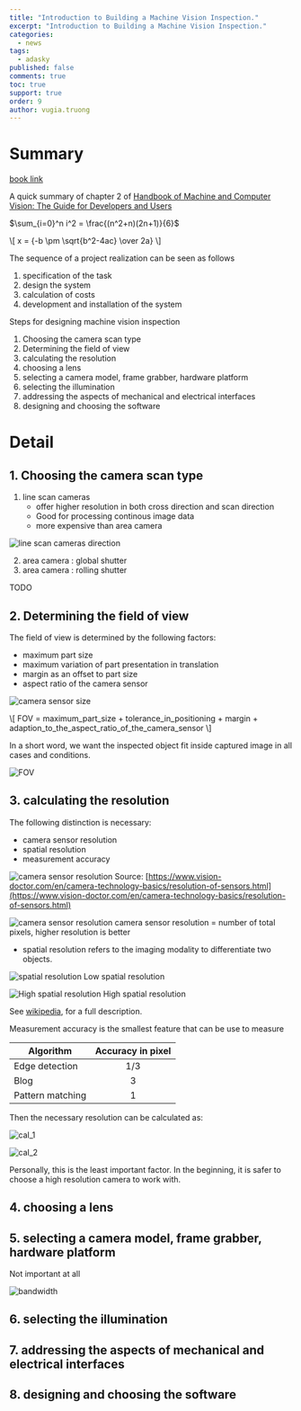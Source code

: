 ```yaml
---
title: "Introduction to Building a Machine Vision Inspection."
excerpt: "Introduction to Building a Machine Vision Inspection."
categories: 
  - news
tags: 
  - adasky
published: false
comments: true
toc: true
support: true
order: 9
author: vugia.truong
---
```


# Summary

[book link](https://www.amazon.com/Handbook-Machine-Computer-Vision-Developers/dp/3527413391)

A quick summary of chapter 2 of [Handbook of Machine and Computer Vision: The Guide for Developers and Users](https://www.amazon.com/Handbook-Machine-Computer-Vision-Developers/dp/3527413391)

$\sum_{i=0}^n i^2 = \frac{(n^2+n)(2n+1)}{6}$


\\[ x = {-b \pm \sqrt{b^2-4ac} \over 2a} \\]



The sequence of a project realization can be seen as follows

1. specification of  the task
2. design the system
3. calculation of costs
4. development and installation of the system

Steps for designing machine vision inspection

1. Choosing the camera scan type
2. Determining the field of view
3. calculating the resolution
4. choosing a lens
5. selecting a camera model, frame grabber, hardware platform
6. selecting the illumination
7. addressing the aspects of mechanical and electrical interfaces
8. designing and choosing the software


# Detail

## 1. Choosing the camera scan type

1. line scan cameras
    *  offer higher resolution in both cross direction and scan direction
    * Good for processing continous image data
    * more expensive than area camera

![line scan cameras direction](/assets/images/2020/HMCV/0001.png)


2. area camera : global shutter
3. area camera : rolling shutter

TODO

## 2. Determining the field of view

The field of view is determined by the following factors: 

* maximum part size
* maximum variation of part presentation in translation
* margin as an offset to part size
* aspect ratio of the camera sensor 

![camera sensor size](https://assets.newatlas.com/dims4/default/e9adccf/2147483647/strip/true/crop/2000x1484+0+0/resize/1294x960!/format/webp/quality/90/?url=http%3A%2F%2Fnewatlas-brightspot.s3.amazonaws.com%2Farchive%2Fcamera-sensor-size-12.jpg)

\\[ FOV = maximum_part_size + tolerance_in_positioning + margin + adaption_to_the_aspect_ratio_of_the_camera_sensor \\]

In a short word, we want the inspected object fit inside captured image in all cases and conditions.

![FOV](/assets/images/2020/HMCV/0002.png)


## 3. calculating the resolution

The following distinction is necessary:

* camera sensor resolution 
* spatial resolution
* measurement accuracy


![camera sensor resolution](https://www.vision-doctor.com/images/stories/kamera/grundlagen/sensor_and_graphic_display_resolutions.jpg)
Source: [https://www.vision-doctor.com/en/camera-technology-basics/resolution-of-sensors.html](https://www.vision-doctor.com/en/camera-technology-basics/resolution-of-sensors.html)

![camera sensor resolution](https://upload.wikimedia.org/wikipedia/commons/f/f2/Resolution_illustration.png)
camera sensor resolution = number of total pixels, higher resolution is better

* spatial resolution refers to the imaging modality to differentiate two objects.

![spatial resolution](https://upload.wikimedia.org/wikipedia/commons/thumb/f/ff/Matakis_-_blurred.jpg/400px-Matakis_-_blurred.jpg)
Low spatial resolution

![High spatial resolution](https://upload.wikimedia.org/wikipedia/commons/thumb/1/17/MARTAKIS1.jpg/400px-MARTAKIS1.jpg)
High spatial resolution

See [wikipedia](https://en.wikipedia.org/wiki/Image_resolution), for a full description.

Measurement accuracy is the smallest feature that can be use to measure

| Algorithm        | Accuracy in pixel |
|------------------|:-----------------:|
| Edge detection   |        1/3        |
| Blog             |         3         |
| Pattern matching |         1         |

Then the necessary resolution can be calculated as: 

![cal_1](/assets/images/2020/HMCV/0003.png)

![cal_2](/assets/images/2020/HMCV/0003.png)

Personally, this is the least important factor. 
In the beginning, it is safer to choose a high resolution camera to work with.

## 4. choosing a lens
## 5. selecting a camera model, frame grabber, hardware platform

Not important at all

![bandwidth](/assets/images/2020/HMCV/0005.png)


## 6. selecting the illumination
## 7. addressing the aspects of mechanical and electrical interfaces
## 8. designing and choosing the software
